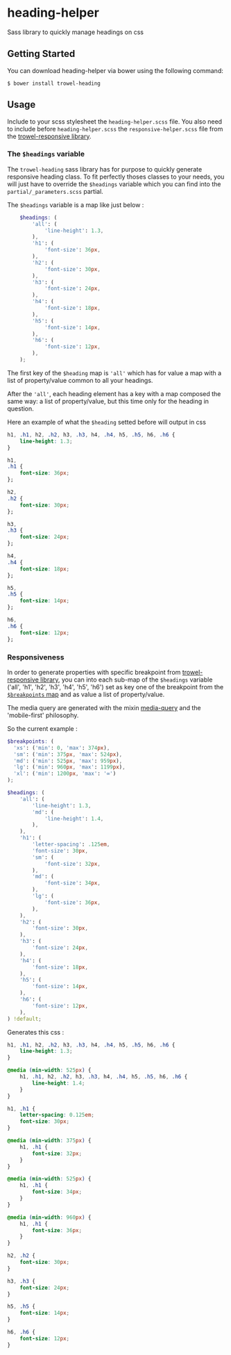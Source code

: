 # heading-helper
Sass library to quickly manage headings on css

## Getting Started
You can download heading-helper via bower using the following command:
```shell
$ bower install trowel-heading
```


## Usage
Include to your scss stylesheet the `heading-helper.scss` file. You also need to include before `heading-helper.scss` the `responsive-helper.scss` file from the [trowel-responsive library](https://github.com/trowel/responsive).

### The `$headings` variable
The `trowel-heading` sass library has for purpose to quickly generate responsive heading class. To fit perfectly thoses classes to your needs, you will just have to override the `$headings` variable which you can find into the `partial/_parameters.scss` partial.

The `$headings` variable is a map like just below :

```scss
    $headings: (
        'all': (
            'line-height': 1.3,
        ),
        'h1': (
            'font-size': 36px,
        ),
        'h2': (
            'font-size': 30px,
        ),
        'h3': (
            'font-size': 24px,
        ),
        'h4': (
            'font-size': 18px,
        ),
        'h5': (
            'font-size': 14px,
        ),
        'h6': (
            'font-size': 12px,
        ),
    );
```

The first key of the `$heading` map is `'all'` which has for value a map with a list of property/value common to all your headings.

After the `'all'`, each heading element has a key with a map composed the same way: a list of property/value, but this time only for the heading in question.

Here an example of what the `$heading` setted before will output in css

```css
h1, .h1, h2, .h2, h3, .h3, h4, .h4, h5, .h5, h6, .h6 {
    line-height: 1.3;
}

h1,
.h1 {
    font-size: 36px;
};

h2,
.h2 {
    font-size: 30px;
};

h3,
.h3 {
    font-size: 24px;
};

h4,
.h4 {
    font-size: 18px;
};

h5,
.h5 {
    font-size: 14px;
};

h6,
.h6 {
    font-size: 12px;
};
```

### Responsiveness
In order to generate properties with specific breakpoint from [trowel-responsive library](https://github.com/trowel/responsive), you can into each sub-map of the `$headings` variable ('all', 'h1', 'h2', 'h3', 'h4', 'h5', 'h6') set as key one of the breakpoint from the [`$breakpoints` map](https://github.com/Trowel/responsive/blob/master/_parameters.scss) and as value a list of property/value.

The media query are generated with the mixin [media-query](https://github.com/Trowel/responsive#using-mixin) and the 'mobile-first' philosophy.

So the current example :

```scss
$breakpoints: (
  'xs': ('min': 0, 'max': 374px),
  'sm': ('min': 375px, 'max': 524px),
  'md': ('min': 525px, 'max': 959px),
  'lg': ('min': 960px, 'max': 1199px),
  'xl': ('min': 1200px, 'max': '∞')
);

$headings: (
    'all': (
        'line-height': 1.3,
        'md': (
            'line-height': 1.4,
        ),
    ),
    'h1': (
        'letter-spacing': .125em,
        'font-size': 30px,
        'sm': (
            'font-size': 32px,
        ),
        'md': (
            'font-size': 34px,
        ),
        'lg': (
            'font-size': 36px,
        ),
    ),
    'h2': (
        'font-size': 30px,
    ),
    'h3': (
        'font-size': 24px,
    ),
    'h4': (
        'font-size': 18px,
    ),
    'h5': (
        'font-size': 14px,
    ),
    'h6': (
        'font-size': 12px,
    ),
) !default;
```

Generates this css :
```css
h1, .h1, h2, .h2, h3, .h3, h4, .h4, h5, .h5, h6, .h6 {
    line-height: 1.3;
}

@media (min-width: 525px) {
    h1, .h1, h2, .h2, h3, .h3, h4, .h4, h5, .h5, h6, .h6 {
        line-height: 1.4;
    }
}

h1, .h1 {
    letter-spacing: 0.125em;
    font-size: 30px;
}

@media (min-width: 375px) {
    h1, .h1 {
        font-size: 32px;
    }
}

@media (min-width: 525px) {
    h1, .h1 {
        font-size: 34px;
    }
}

@media (min-width: 960px) {
    h1, .h1 {
        font-size: 36px;
    }
}

h2, .h2 {
    font-size: 30px;
}

h3, .h3 {
    font-size: 24px;
}

h5, .h5 {
    font-size: 14px;
}

h6, .h6 {
    font-size: 12px;
}
```
